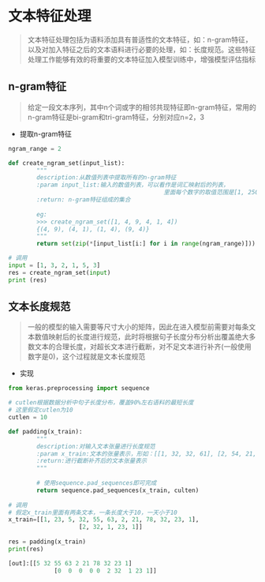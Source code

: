 # 文本特征处理

> 文本特征处理包括为语料添加具有普适性的文本特征，如：n-gram特征，以及对加入特征之后的文本语料进行必要的处理，如：长度规范。这些特征处理工作能够有效的将重要的文本特征加入模型训练中，增强模型评估指标

## n-gram特征

> 给定一段文本序列，其中n个词或字的相邻共现特征即n-gram特征，常用的n-gram特征是bi-gram和tri-gram特征，分别对应n=2，3

- 提取n-gram特征

```python
ngram_range = 2

def create_ngram_set(input_list):
		"""
		description:从数值列表中提取所有的n-gram特征
		:param input_list:输入的数值列表，可以看作是词汇映射后的列表，
											里面每个数字的取值范围是[1, 25000]
		:return: n-gram特征组成的集合
		
		eg:
		>>> create_ngram_set([1, 4, 9, 4, 1, 4])
		{(4, 9), (4, 1), (1, 4), (9, 4)}
		"""
		return set(zip(*[input_list[i:] for i in range(ngram_range)]))

# 调用
input = [1, 3, 2, 1, 5, 3]
res = create_ngram_set(input)
print (res)
```

## 文本长度规范

> 一般的模型的输入需要等尺寸大小的矩阵，因此在进入模型前需要对每条文本数值映射后的长度进行规范，此时将根据句子长度分布分析出覆盖绝大多数文本的合理长度，对超长文本进行截断，对不足文本进行补齐(一般使用数字是0)，这个过程就是文本长度规范

- 实现

```python
from keras.preprocessing import sequence

# cutlen根据数据分析中句子长度分布，覆盖90%左右语料的最短长度
# 这里假定cutlen为10
cutlen = 10

def padding(x_train):
		"""
		description:对输入文本张量进行长度规范
		:param x_train:文本的张量表示，形如：[[1, 32, 32, 61], [2, 54, 21, 7, 19]]
		:return:进行截断补齐后的文本张量表示
		"""
		
		# 使用sequence.pad_sequences即可完成
		return sequence.pad_sequences(x_train, culten)
		
# 调用
# 假定x_train里面有两条文本，一条长度大于10，一天小于10
x_train=[[1, 23, 5, 32, 55, 63, 2, 21, 78, 32, 23, 1],
					[2, 32, 1, 23, 1]]
					
res = padding(x_train)
print(res)

[out]:[[5 32 55 63 2 21 78 32 23 1]
			 [0  0  0  0 0  2 32  1 23 1]]
```